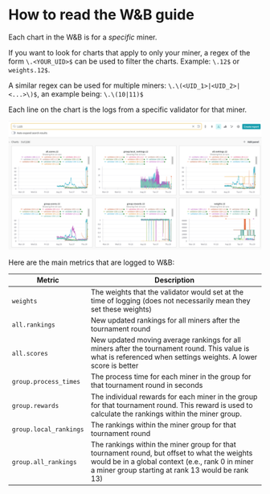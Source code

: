# How to read the W&B guide

Each chart in the W&B is for a _specific_ miner. 

If you want to look for charts that apply to only your miner, a regex of the form `\.<YOUR_UID>$` can be used to filter the charts. 
Example: `\.12$` or `weights.12$`. 

A similar regex can be used for multiple miners: `\.\(<UID_1>|<UID_2>|<...>\)$`, an example being: `\.\(10|11)$` 


Each line on the chart is the logs from a specific validator for that miner.

![An example of filtering by UID](../assets/wandb_filter_graphs_example.png)

Here are the main metrics that are logged to W&B:

| Metric                 | Description                                                                                                                                                                                           |
| ---------------------- | ----------------------------------------------------------------------------------------------------------------------------------------------------------------------------------------------------- |
| `weights`              | The weights that the validator would set at the time of logging (does not necessarily mean they set these weights)                                                                                    |
| `all.rankings`         | New updated rankings for all miners after the tournament round                                                                                                                                        |
| `all.scores`           | New updated moving average rankings for all miners after the tournament round. This value is what is referenced when settings weights. A lower score is better                                        |
| `group.process_times`  | The process time for each miner in the group for that tournament round in seconds                                                                                                                     |
| `group.rewards`        | The individual rewards for each miner in the group for that tournament round. This reward is used to calculate the rankings within the miner group.                                                   |
| `group.local_rankings` | The rankings within the miner group for that tournament round                                                                                                                                         |
| `group.all_rankings`   | The rankings within the miner group for that tournament round, but offset to what the weights would be in a global context (e.e., rank 0 in miner a miner group starting at rank 13 would be rank 13) |

